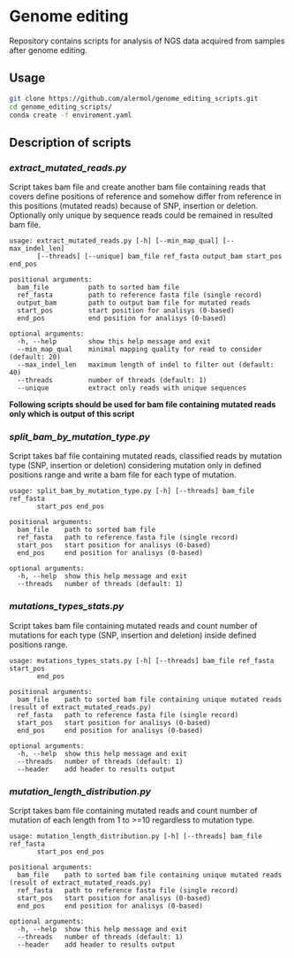 # Genome editing

Repository contains scripts for analysis of NGS data acquired from samples after genome editing.

## Usage

```bash
git clone https://github.com/alermol/genome_editing_scripts.git
cd genome_editing_scripts/
conda create -f enviroment.yaml
```
## Description of scripts

### ***extract_mutated_reads.py***
Script takes bam file and create another bam file containing reads that covers define positions of reference and somehow differ from reference in this positions (mutated reads) because of SNP, insertion or deletion. Optionally only unique by sequence reads could be remained in resulted bam file.

```None
usage: extract_mutated_reads.py [-h] [--min_map_qual] [--max_indel_len] 
       [--threads] [--unique] bam_file ref_fasta output_bam start_pos end_pos

positional arguments:
  bam_file          path to sorted bam file
  ref_fasta         path to reference fasta file (single record)
  output_bam        path to output bam file for mutated reads
  start_pos         start position for analisys (0-based)
  end_pos           end position for analisys (0-based)

optional arguments:
  -h, --help        show this help message and exit
  --min_map_qual    minimal mapping quality for read to consider (default: 20)
  --max_indel_len   maximum length of indel to filter out (default: 40)
  --threads         number of threads (default: 1)
  --unique          extract only reads with unique sequences
```

**Following scripts should be used for bam file containing mutated reads only which is output of this script**

### ***split_bam_by_mutation_type.py***

Script takes baf file containing mutated reads, classified reads by mutation type (SNP, insertion or deletion) considering mutation only in defined positions range and write a bam file for each type of mutation.

```None
usage: split_bam_by_mutation_type.py [-h] [--threads] bam_file ref_fasta 
       start_pos end_pos

positional arguments:
  bam_file    path to sorted bam file
  ref_fasta   path to reference fasta file (single record)
  start_pos   start position for analisys (0-based)
  end_pos     end position for analisys (0-based)

optional arguments:
  -h, --help  show this help message and exit
  --threads   number of threads (default: 1)

```
### ***mutations_types_stats.py***

Script takes bam file containing mutated reads and count number of mutations for each type (SNP, insertion and deletion) inside defined positions range.

```None
usage: mutations_types_stats.py [-h] [--threads] bam_file ref_fasta start_pos 
       end_pos

positional arguments:
  bam_file    path to sorted bam file containing unique mutated reads (result of extract_mutated_reads.py)
  ref_fasta   path to reference fasta file (single record)
  start_pos   start position for analisys (0-based)
  end_pos     end position for analisys (0-based)

optional arguments:
  -h, --help  show this help message and exit
  --threads   number of threads (default: 1)
  --header    add header to results output
```

### ***mutation_length_distribution.py***

Script takes bam file containing mutated reads and count number of mutation of each length from 1 to >=10 regardless to mutation type.

```None
usage: mutation_length_distribution.py [-h] [--threads] bam_file ref_fasta 
       start_pos end_pos

positional arguments:
  bam_file    path to sorted bam file containing unique mutated reads (result of extract_mutated_reads.py)
  ref_fasta   path to reference fasta file (single record)
  start_pos   start position for analisys (0-based)
  end_pos     end position for analisys (0-based)

optional arguments:
  -h, --help  show this help message and exit
  --threads   number of threads (default: 1)
  --header    add header to results output
```
